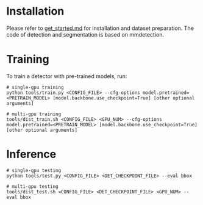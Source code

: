 # Installation

Please refer to [get_started.md](https://github.com/open-mmlab/mmdetection/blob/master/docs/get_started.md) for installation and dataset preparation. The code of detection and segmentation is based on mmdetection.

# Training

To train a detector with pre-trained models, run:

```
# single-gpu training
python tools/train.py <CONFIG_FILE> --cfg-options model.pretrained=<PRETRAIN_MODEL> [model.backbone.use_checkpoint=True] [other optional arguments]

# multi-gpu training
tools/dist_train.sh <CONFIG_FILE> <GPU_NUM> --cfg-options model.pretrained=<PRETRAIN_MODEL> [model.backbone.use_checkpoint=True] [other optional arguments] 
```



# Inference

```
# single-gpu testing
python tools/test.py <CONFIG_FILE> <DET_CHECKPOINT_FILE> --eval bbox 

# multi-gpu testing
tools/dist_test.sh <CONFIG_FILE> <DET_CHECKPOINT_FILE> <GPU_NUM> --eval bbox 
```

